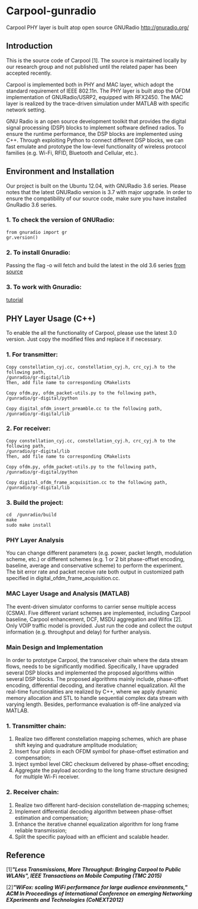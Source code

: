 # Carpool-gunradio
Carpool PHY layer is built atop open source GNURadio http://gnuradio.org/

## Introduction
This is the source code of Carpool [1]. The source is maintained locally by our research group and not published until the related paper has been accepted recently.  


Carpool is implemented both in PHY and MAC layer, which adopt the standard requirement of IEEE 802.11n. The PHY layer is built atop the OFDM implementation of GNURadio/USRP2, equipped with RFX2450. The MAC layer is realized by the trace-driven simulation under MATLAB with specific network setting.

GNU Radio is an open source development toolkit that provides the digital signal processing (DSP) blocks to implement software defined radios.  To ensure the runtime performance, the DSP blocks are implemented using C++. Through exploiting Python to connect different DSP blocks, we can fast emulate and prototype the low-level functionality of wireless protocol families (e.g. Wi-Fi, RFID, Bluetooth and Cellular, etc.).

## Environment and Installation
Our project is built on the Ubuntu 12.04, with GNURadio 3.6 series. Please notes that the latest GNURadio version is 3.7 with major upgrade. In order to ensure the compatibility of our source code, make sure you have installed GnuRadio 3.6 series. 

### 1. To check the version of GNURadio:
    from gnuradio import gr
    gr.version()

### 2. To install Gnuradio:
Passing the flag -o will fetch and build the latest in the old 3.6 series
[from source](http://gnuradio.org/redmine/projects/gnuradio/wiki/InstallingGRFromSource)

### 3. To work with Gnuradio:
[tutorial](http://gnuradio.org/redmine/projects/gnuradio/wiki/Guided_Tutorial_GNU_Radio_in_C++)

## PHY Layer Usage (C++)
To enable the all the functionality of Carpool, please use the latest 3.0 version. Just copy the modified files and replace it if necessary. 

### 1. For transmitter:
    Copy constellation_cyj.cc, constellation_cyj.h, crc_cyj.h to the following path,
    /gunradio/gr-digital/lib
    Then, add file name to corresponding CMakelists
    
    Copy ofdm.py, ofdm_packet-utils.py to the following path,
    /gunradio/gr-digital/python
    
    Copy digital_ofdm_insert_preamble.cc to the following path,
    /gunradio/gr-digital/lib

### 2. For receiver:
    Copy constellation_cyj.cc, constellation_cyj.h, crc_cyj.h to the following path,
    /gunradio/gr-digital/lib
    Then, add file name to corresponding CMakelists
    
    Copy ofdm.py, ofdm_packet-utils.py to the following path,
    /gunradio/gr-digital/python
    
    Copy digital_ofdm_frame_acquisition.cc to the following path,
    /gunradio/gr-digital/lib

### 3. Build the project:
    cd  /gunradio/build
    make 
    sudo make install

### PHY Layer Analysis
You can change different parameters (e.g. power, packet length, modulation scheme, etc.) or different schemes (e.g. 1 or 2 bit phase-offset encoding, baseline, average and conservative scheme) to perform the experiment. The bit error rate and packet receive rate both output in customized path specified in digital_ofdm_frame_acquisition.cc.

### MAC Layer Usage and Analysis (MATLAB)
The event-driven simulator conforms to carrier sense multiple access (CSMA). Five different variant schemes are implemented, including Carpool baseline, Carpool enhancement, DCF, MSDU aggregation and Wifox [2]. Only VOIP traffic model is provided. Just run the code and collect the output information (e.g. throughput and delay) for further analysis.

### Main Design and Implementation
In order to prototype Carpool, the transceiver chain where the data stream flows, needs to be significantly modified. Specifically, I have upgraded several DSP blocks and implemented the proposed algorithms within several DSP blocks. The proposed algorithms mainly include, phase-offset encoding, differential decoding, and iterative channel equalization. All the real-time functionalities are realized by C++, where we apply dynamic memory allocation and STL to handle sequential complex data stream with varying length. Besides, performance evaluation is off-line analyzed via MATLAB.

### 1. Transmitter chain:
1. Realize two different constellation mapping schemes, which are phase shift keying and quadrature amplitude modulation;
2. Insert four pilots in each OFDM symbol for phase-offset estimation and compensation;
3. Inject symbol level CRC checksum delivered by phase-offset encoding;
4. Aggregate the payload according to the long frame structure designed for multiple Wi-Fi receiver.

### 2. Receiver chain:
1. Realize two different hard-decision constellation de-mapping schemes;
2. Implement differential decoding algorithm between phase-offset estimation and compensation;
3. Enhance the iterative channel equalization algorithm for long frame reliable transmission;
4. Split the specific payload with an efficient and scalable header.

## Reference 
[1]**_"Less Transmissions, More Throughput: Bringing Carpool to Public WLANs", IEEE Transactions on Mobile Computing (TMC 2015)_**

[2]**_"WiFox: scaling WiFi performance for large audience environments," ACM In Proceedings of International Conference on emerging Networking EXperiments and Technologies (CoNEXT2012)_**
